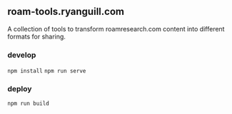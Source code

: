 ## roam-tools.ryanguill.com

A collection of tools to transform roamresearch.com content into different formats for sharing.

### develop

`npm install`
`npm run serve`

### deploy

`npm run build`
